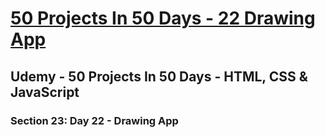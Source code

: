 # [50 Projects In 50 Days - 22 Drawing App](https://arpadgbondor.github.io/50_Projects_In_50_Days-22_Drawing_App/)

## Udemy - 50 Projects In 50 Days - HTML, CSS & JavaScript
### Section 23: Day 22 - Drawing App
